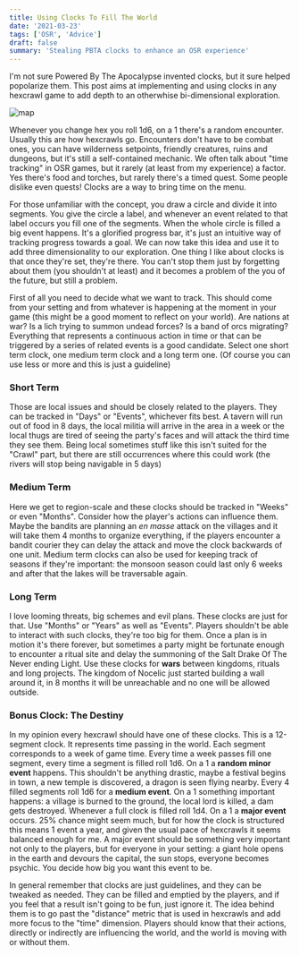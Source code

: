 ```yaml
---
title: Using Clocks To Fill The World
date: '2021-03-23'
tags: ['OSR', 'Advice']
draft: false
summary: 'Stealing PBTA clocks to enhance an OSR experience'
---
```


I'm not sure Powered By The Apocalypse invented clocks, but it sure helped popolarize them. This post aims at implementing and using clocks in any hexcrawl game to add depth to an otherwhise bi-dimensional exploration.

![map](https://miro.medium.com/max/3200/1*94yMOinMV7wnE-V-r5VQKQ.png)

Whenever you change hex you roll 1d6, on a 1 there's a random encounter. Usually this are how hexcrawls go. Encounters don't have to be combat ones, you can have wilderness setpoints, friendly creatures, ruins and dungeons, but it's still a self-contained mechanic. We often talk about "time tracking" in OSR games, but it rarely (at least from my experience) a factor. Yes there's food and torches, but rarely there's a timed quest. Some people dislike even quests! Clocks are a way to bring time on the menu.

For those unfamiliar with the concept, you draw a circle and divide it into segments. You give the circle a label, and whenever an event related to that label occurs you fill one of the segments. When the whole circle is filled a big event happens. It's a glorified progress bar, it's just an intuitive way of tracking progress towards a goal. We can now take this idea and use it to add three dimensionality to our exploration. One thing I like about clocks is that once they're set, they're there. You can't stop them just by forgetting about them (you shouldn't at least) and it becomes a problem of the you of the future, but still a problem.

First of all you need to decide what we want to track. This should come from your setting and from whatever is happening at the moment in your game (this might be a good moment to reflect on your world). Are nations at war? Is a lich trying to summon undead forces? Is a band of orcs migrating? Everything that represents a continuous action in time or that can be triggered by a series of related events is a good candidate. Select one short term clock, one medium term clock and a long term one. (Of course you can use less or more and this is just a guideline)

### Short Term

Those are local issues and should be closely related to the players. They can be tracked in "Days" or "Events", whichever fits best. A tavern will run out of food in 8 days, the local militia will arrive in the area in a week or the local thugs are tired of seeing the party's faces and will attack the third time they see them. Being local sometimes stuff like this isn't suited for the "Crawl" part, but there are still occurrences where this could work (the rivers will stop being navigable in 5 days)

### Medium Term

Here we get to region-scale and these clocks should be tracked in "Weeks" or even "Months". Consider how the player's actions can influence them. Maybe the bandits are planning an _en masse_ attack on the villages and it will take them 4 months to organize everything, if the players encounter a bandit courier they can delay the attack and move the clock backwards of one unit. Medium term clocks can also be used for keeping track of seasons if they're important: the monsoon season could last only 6 weeks and after that the lakes will be traversable again.

### Long Term

I love looming threats, big schemes and evil plans. These clocks are just for that. Use "Months" or "Years" as well as "Events". Players shouldn't be able to interact with such clocks, they're too big for them. Once a plan is in motion it's there forever, but sometimes a party might be fortunate enough to encounter a ritual site and delay the summoning of the Salt Drake Of The Never ending Light. Use these clocks for **wars** between kingdoms, rituals and long projects. The kingdom of Nocelic just started building a wall around it, in 8 months it will be unreachable and no one will be allowed outside.

### Bonus Clock: The Destiny

In my opinion every hexcrawl should have one of these clocks. This is a 12-segment clock. It represents time passing in the world. Each segment corresponds to a week of game time. Every time a week passes fill one segment, every time a segment is filled roll 1d6. On a 1 a **random minor event** happens. This shouldn't be anything drastic, maybe a festival begins in town, a new temple is discovered, a dragon is seen flying nearby. Every 4 filled segments roll 1d6 for a **medium event**. On a 1 something important happens: a village is burned to the ground, the local lord is killed, a dam gets destroyed. Whenever a full clock is filled roll 1d4. On a 1 a **major event** occurs. 25% chance might seem much, but for how the clock is structured this means 1 event a year, and given the usual pace of hexcrawls it seems balanced enough for me. A major event should be something very important not only to the players, but for everyone in your setting: a giant hole opens in the earth and devours the capital, the sun stops, everyone becomes psychic. You decide how big you want this event to be.

In general remember that clocks are just guidelines, and they can be tweaked as needed. They can be filled and emptied by the players, and if you feel that a result isn't going to be fun, just ignore it. The idea behind them is to go past the "distance" metric that is used in hexcrawls and add more focus to the "time" dimension. Players should know that their actions, directly or indirectly are influencing the world, and the world is moving with or without them.

